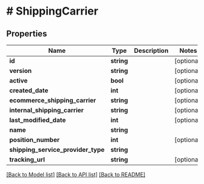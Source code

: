 # # ShippingCarrier

## Properties

Name | Type | Description | Notes
------------ | ------------- | ------------- | -------------
**id** | **string** |  | [optional]
**version** | **string** |  | [optional]
**active** | **bool** |  | [optional]
**created_date** | **int** |  | [optional]
**ecommerce_shipping_carrier** | **string** |  | [optional]
**internal_shipping_carrier** | **string** |  | [optional]
**last_modified_date** | **int** |  | [optional]
**name** | **string** |  |
**position_number** | **int** |  | [optional]
**shipping_service_provider_type** | **string** |  |
**tracking_url** | **string** |  | [optional]

[[Back to Model list]](../../README.md#models) [[Back to API list]](../../README.md#endpoints) [[Back to README]](../../README.md)
